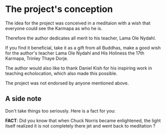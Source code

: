 The project's conception
========================

The idea for the project was conceived in a meditaion
with a wish that everyone could see the Karmapa as who he is.

Therefore the author dedicates all merit to his teacher, Lama Ole Nydahl.

If you find it beneficial, take it as a gift from all Buddhas,
make a good wish for the author's teacher Lama Ole Nydahl
and His Holiness the 17th Karmapa, Trinley Thaye Dorje.

The author would also like to thank Daniel Kish for his inspiring work
in teaching echolocation, which also made this possible.

The project was not endorsed by anyone mentioned above.

A side note
-----------
Don't take things too seriously.
Here is a fact for you:

**FACT**: Did you know that when Chuck Norris became enlightened, 
the light itself realized it is not completely there jet and went back to meditation ?

